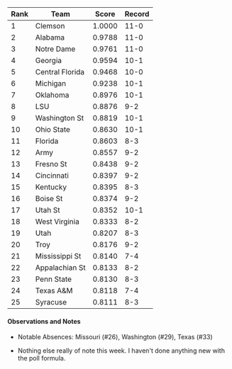 Rank| Team | Score | Record
---|---|---|---
1 | Clemson | 1.0000 | 11-0
2 | Alabama | 0.9788 | 11-0
3 | Notre Dame | 0.9761 | 11-0
4 | Georgia | 0.9594 | 10-1
5 | Central Florida | 0.9468 | 10-0
6 | Michigan | 0.9238 | 10-1
7 | Oklahoma | 0.8976 | 10-1
8 | LSU | 0.8876 | 9-2
9 | Washington St | 0.8819 | 10-1
10 | Ohio State | 0.8630 | 10-1
11 | Florida | 0.8603 | 8-3
12 | Army | 0.8557 | 9-2
13 | Fresno St | 0.8438 | 9-2
14 | Cincinnati | 0.8397 | 9-2
15 | Kentucky | 0.8395 | 8-3
16 | Boise St | 0.8374 | 9-2
17 | Utah St | 0.8352 | 10-1
18 | West Virginia | 0.8333 | 8-2
19 | Utah | 0.8207 | 8-3
20 | Troy | 0.8176 | 9-2
21 | Mississippi St | 0.8140 | 7-4
22 | Appalachian St | 0.8133 | 8-2
23 | Penn State | 0.8130 | 8-3
24 | Texas A&M | 0.8118 | 7-4
25 | Syracuse | 0.8111 | 8-3

#### Observations and Notes

* Notable Absences: Missouri (#26), Washington (#29), Texas (#33)

* Nothing else really of note this week.  I haven't done anything new with the poll formula.